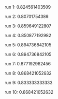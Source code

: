run 1: 0.824561403509

run 2: 0.80701754386

run 3: 0.859649122807

run 4: 0.850877192982

run 5: 0.894736842105

run 6: 0.894736842105

run 7: 0.877192982456

run 8: 0.868421052632

run 9: 0.833333333333

run 10: 0.868421052632

